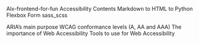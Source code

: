 Alx-frontend-for-fun
Accessibility
Contents
Markdown to HTML to Python
Flexbox
Form
sass_scss

ARIA’s main purpose
WCAG conformance levels (A, AA and AAA)
The importance of Web Accessibility
Tools to use for Web Accessibility

